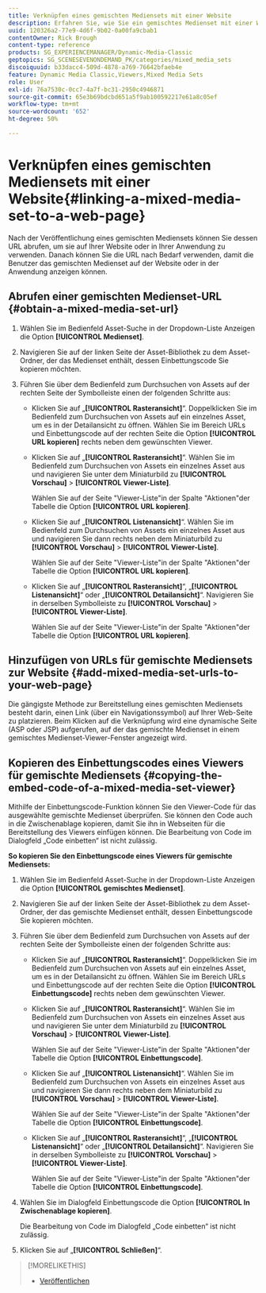 ```yaml
---
title: Verknüpfen eines gemischten Mediensets mit einer Website
description: Erfahren Sie, wie Sie ein gemischtes Medienset mit einer Web-Seite in Adobe Dynamic Media Classic verknüpfen.
uuid: 120326a2-77e9-4d6f-9b02-0a00fa9cbab1
contentOwner: Rick Brough
content-type: reference
products: SG_EXPERIENCEMANAGER/Dynamic-Media-Classic
geptopics: SG_SCENESEVENONDEMAND_PK/categories/mixed_media_sets
discoiquuid: b33dacc4-509d-4878-a769-76642bfaeb4e
feature: Dynamic Media Classic,Viewers,Mixed Media Sets
role: User
exl-id: 76a7530c-0cc7-4a7f-bc31-2950c4946871
source-git-commit: 65e3b69bdcbd651a5f9ab100592217e61a8c05ef
workflow-type: tm+mt
source-wordcount: '652'
ht-degree: 50%

---
```


# Verknüpfen eines gemischten Mediensets mit einer Website{#linking-a-mixed-media-set-to-a-web-page}

Nach der Veröffentlichung eines gemischten Mediensets können Sie dessen URL abrufen, um sie auf Ihrer Website oder in Ihrer Anwendung zu verwenden. Danach können Sie die URL nach Bedarf verwenden, damit die Benutzer das gemischten Medienset auf der Website oder in der Anwendung anzeigen können.

## Abrufen einer gemischten Medienset-URL {#obtain-a-mixed-media-set-url}

1. Wählen Sie im Bedienfeld Asset-Suche in der Dropdown-Liste Anzeigen die Option **[!UICONTROL Medienset]**.
1. Navigieren Sie auf der linken Seite der Asset-Bibliothek zu dem Asset-Ordner, der das Medienset enthält, dessen Einbettungscode Sie kopieren möchten.
1. Führen Sie über dem Bedienfeld zum Durchsuchen von Assets auf der rechten Seite der Symbolleiste einen der folgenden Schritte aus:

   * Klicken Sie auf „**[!UICONTROL Rasteransicht]**“. Doppelklicken Sie im Bedienfeld zum Durchsuchen von Assets auf ein einzelnes Asset, um es in der Detailansicht zu öffnen. Wählen Sie im Bereich URLs und Einbettungscode auf der rechten Seite die Option **[!UICONTROL URL kopieren]** rechts neben dem gewünschten Viewer.
   * Klicken Sie auf „**[!UICONTROL Rasteransicht]**“. Wählen Sie im Bedienfeld zum Durchsuchen von Assets ein einzelnes Asset aus und navigieren Sie unter dem Miniaturbild zu **[!UICONTROL Vorschau]** > **[!UICONTROL Viewer-Liste]**.

      Wählen Sie auf der Seite &quot;Viewer-Liste&quot;in der Spalte &quot;Aktionen&quot;der Tabelle die Option **[!UICONTROL URL kopieren]**.

   * Klicken Sie auf „**[!UICONTROL Listenansicht]**“. Wählen Sie im Bedienfeld zum Durchsuchen von Assets ein einzelnes Asset aus und navigieren Sie dann rechts neben dem Miniaturbild zu **[!UICONTROL Vorschau]** > **[!UICONTROL Viewer-Liste]**.

      Wählen Sie auf der Seite &quot;Viewer-Liste&quot;in der Spalte &quot;Aktionen&quot;der Tabelle die Option **[!UICONTROL URL kopieren]**.

   * Klicken Sie auf „**[!UICONTROL Rasteransicht]**“, „**[!UICONTROL Listenansicht]**“ oder „**[!UICONTROL Detailansicht]**“. Navigieren Sie in derselben Symbolleiste zu **[!UICONTROL Vorschau]** > **[!UICONTROL Viewer-Liste]**.

      Wählen Sie auf der Seite &quot;Viewer-Liste&quot;in der Spalte &quot;Aktionen&quot;der Tabelle die Option **[!UICONTROL URL kopieren]**.

## Hinzufügen von URLs für gemischte Mediensets zur Website {#add-mixed-media-set-urls-to-your-web-page}

Die gängigste Methode zur Bereitstellung eines gemischten Mediensets besteht darin, einen Link (über ein Navigationssymbol) auf Ihrer Web-Seite zu platzieren. Beim Klicken auf die Verknüpfung wird eine dynamische Seite (ASP oder JSP) aufgerufen, auf der das gemischte Medienset in einem gemischtes Medienset-Viewer-Fenster angezeigt wird.

## Kopieren des Einbettungscodes eines Viewers für gemischte Mediensets {#copying-the-embed-code-of-a-mixed-media-set-viewer}

Mithilfe der Einbettungscode-Funktion können Sie den Viewer-Code für das ausgewählte gemischte Medienset überprüfen. Sie können den Code auch in die Zwischenablage kopieren, damit Sie ihn in Webseiten für die Bereitstellung des Viewers einfügen können. Die Bearbeitung von Code im Dialogfeld „Code einbetten“ ist nicht zulässig.

**So kopieren Sie den Einbettungscode eines Viewers für gemischte Mediensets:**

1. Wählen Sie im Bedienfeld Asset-Suche in der Dropdown-Liste Anzeigen die Option **[!UICONTROL gemischtes Medienset]**.
1. Navigieren Sie auf der linken Seite der Asset-Bibliothek zu dem Asset-Ordner, der das gemischte Medienset enthält, dessen Einbettungscode Sie kopieren möchten.
1. Führen Sie über dem Bedienfeld zum Durchsuchen von Assets auf der rechten Seite der Symbolleiste einen der folgenden Schritte aus:

   * Klicken Sie auf „**[!UICONTROL Rasteransicht]**“. Doppelklicken Sie im Bedienfeld zum Durchsuchen von Assets auf ein einzelnes Asset, um es in der Detailansicht zu öffnen. Wählen Sie im Bereich URLs und Einbettungscode auf der rechten Seite die Option **[!UICONTROL Einbettungscode]** rechts neben dem gewünschten Viewer.
   * Klicken Sie auf „**[!UICONTROL Rasteransicht]**“. Wählen Sie im Bedienfeld zum Durchsuchen von Assets ein einzelnes Asset aus und navigieren Sie unter dem Miniaturbild zu **[!UICONTROL Vorschau]** > **[!UICONTROL Viewer-Liste]**.

      Wählen Sie auf der Seite &quot;Viewer-Liste&quot;in der Spalte &quot;Aktionen&quot;der Tabelle die Option **[!UICONTROL Einbettungscode]**.

   * Klicken Sie auf „**[!UICONTROL Listenansicht]**“. Wählen Sie im Bedienfeld zum Durchsuchen von Assets ein einzelnes Asset aus und navigieren Sie dann rechts neben dem Miniaturbild zu **[!UICONTROL Vorschau]** > **[!UICONTROL Viewer-Liste]**.

      Wählen Sie auf der Seite &quot;Viewer-Liste&quot;in der Spalte &quot;Aktionen&quot;der Tabelle die Option **[!UICONTROL Einbettungscode]**.

   * Klicken Sie auf „**[!UICONTROL Rasteransicht]**“, „**[!UICONTROL Listenansicht]**“ oder „**[!UICONTROL Detailansicht]**“. Navigieren Sie in derselben Symbolleiste zu **[!UICONTROL Vorschau]** > **[!UICONTROL Viewer-Liste]**.

      Wählen Sie auf der Seite &quot;Viewer-Liste&quot;in der Spalte &quot;Aktionen&quot;der Tabelle die Option **[!UICONTROL Einbettungscode]**.

1. Wählen Sie im Dialogfeld Einbettungscode die Option **[!UICONTROL In Zwischenablage kopieren]**.

   Die Bearbeitung von Code im Dialogfeld „Code einbetten“ ist nicht zulässig.

1. Klicken Sie auf „**[!UICONTROL Schließen]**“.

>[!MORELIKETHIS]
>
>* [Veröffentlichen](publishing-files.md#publishing_files)

